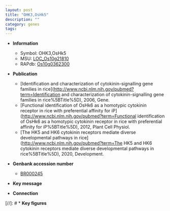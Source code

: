 ```yaml
---
layout: post
title: "OHK3,OsHk5"
description: ""
category: genes
tags: 
---
```


* **Information**  
    + Symbol: OHK3,OsHk5  
    + MSU: [LOC_Os10g21810](http://rice.uga.edu/cgi-bin/ORF_infopage.cgi?orf=LOC_Os10g21810)  
    + RAPdb: [Os10g0362300](https://rapdb.dna.affrc.go.jp/locus/?name=Os10g0362300)  

* **Publication**  
    + [Identification and characterization of cytokinin-signalling gene families in rice](http://www.ncbi.nlm.nih.gov/pubmed?term=Identification and characterization of cytokinin-signalling gene families in rice%5BTitle%5D), 2006, Gene.
    + [Functional identification of OsHk6 as a homotypic cytokinin receptor in rice with preferential affinity for iP](http://www.ncbi.nlm.nih.gov/pubmed?term=Functional identification of OsHk6 as a homotypic cytokinin receptor in rice with preferential affinity for iP%5BTitle%5D), 2012, Plant Cell Physiol.
    + [The HK5 and HK6 cytokinin receptors mediate diverse developmental pathways in rice](http://www.ncbi.nlm.nih.gov/pubmed?term=The HK5 and HK6 cytokinin receptors mediate diverse developmental pathways in rice%5BTitle%5D), 2020, Development.

* **Genbank accession number**  
    + [BR000245](http://www.ncbi.nlm.nih.gov/nuccore/BR000245)

* **Key message**  

* **Connection**  

[//]: # * **Key figures**  


